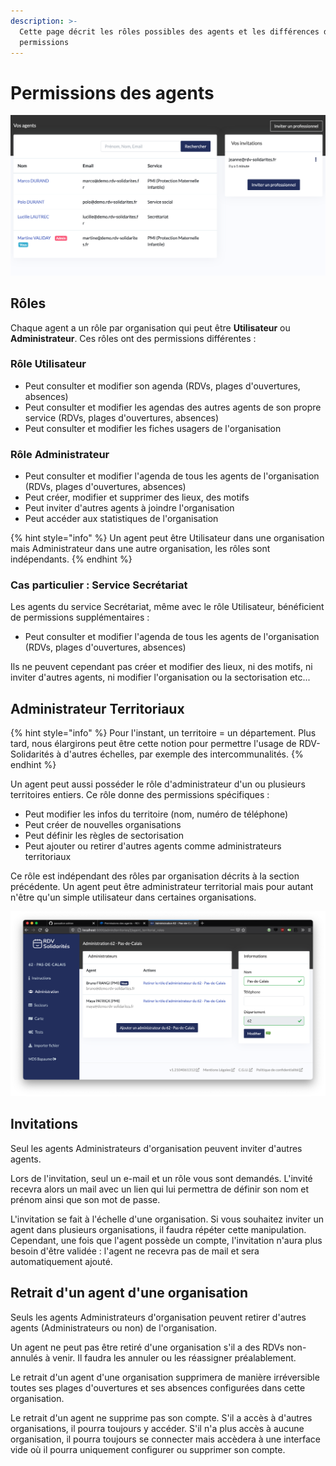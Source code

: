 ```yaml
---
description: >-
  Cette page décrit les rôles possibles des agents et les différences de
  permissions
---
```


# Permissions des agents

![Interface d&apos;administration des agents sur RDV-Solidarit&#xE9;s](../.gitbook/assets/screenshot_2020-11-19_at_15.21.58.png)

## Rôles

Chaque agent a un rôle par organisation qui peut être **Utilisateur** ou **Administrateur**. Ces rôles ont des permissions différentes :

### Rôle Utilisateur

* Peut consulter et modifier son agenda \(RDVs, plages d'ouvertures, absences\)
* Peut consulter et modifier les agendas des autres agents de son propre service \(RDVs, plages d'ouvertures, absences\)
* Peut consulter et modifier les fiches usagers de l'organisation

### Rôle Administrateur

* Peut consulter et modifier l'agenda de tous les agents de l'organisation \(RDVs, plages d'ouvertures, absences\)
* Peut créer, modifier et supprimer des lieux, des motifs
* Peut inviter d'autres agents à joindre l'organisation
* Peut accéder aux statistiques de l'organisation

{% hint style="info" %}
Un agent peut être Utilisateur dans une organisation mais Administrateur dans une autre organisation, les rôles sont indépendants.
{% endhint %}

### Cas particulier : Service Secrétariat

Les agents du service Secrétariat, même avec le rôle Utilisateur, bénéficient de permissions supplémentaires : 

* Peut consulter et modifier l'agenda de tous les agents de l'organisation \(RDVs, plages d'ouvertures, absences\)

Ils ne peuvent cependant pas créer et modifier des lieux, ni des motifs, ni inviter d'autres agents, ni modifier l'organisation ou la sectorisation etc...

## Administrateur Territoriaux

{% hint style="info" %}
Pour l'instant, un territoire = un département. Plus tard, nous élargirons peut être cette notion pour permettre l'usage de RDV-Solidarités à d'autres échelles, par exemple des intercommunalités.
{% endhint %}

Un agent peut aussi posséder le rôle d'administrateur d'un ou plusieurs territoires entiers. Ce rôle donne des permissions spécifiques :

* Peut modifier les infos du territoire \(nom, numéro de téléphone\)
* Peut créer de nouvelles organisations
* Peut définir les règles de sectorisation
* Peut ajouter ou retirer d'autres agents comme administrateurs territoriaux

Ce rôle est indépendant des rôles par organisation décrits à la section précédente. Un agent peut être administrateur territorial mais pour autant n'être qu'un simple utilisateur dans certaines organisations.

![Interface d&apos;administration d&apos;un territoire](../.gitbook/assets/screenshot-2021-04-06-at-13.15.43.png)

## Invitations

Seul les agents Administrateurs d'organisation peuvent inviter d'autres agents.

Lors de l'invitation, seul un e-mail et un rôle vous sont demandés. L'invité recevra alors un mail avec un lien qui lui permettra de définir son nom et prénom ainsi que son mot de passe.

L'invitation se fait à l'échelle d'une organisation. Si vous souhaitez inviter un agent dans plusieurs organisations, il faudra répéter cette manipulation. Cependant, une fois que l'agent possède un compte, l'invitation n'aura plus besoin d'être validée : l'agent ne recevra pas de mail et sera automatiquement ajouté. 

## Retrait d'un agent d'une organisation

Seuls les agents Administrateurs d'organisation peuvent retirer d'autres agents \(Administrateurs ou non\) de l'organisation.

Un agent ne peut pas être retiré d'une organisation s'il a des RDVs non-annulés à venir. Il faudra les annuler ou les réassigner préalablement.

Le retrait d'un agent d'une organisation supprimera de manière irréversible toutes ses plages d'ouvertures et ses absences configurées dans cette organisation. 

Le retrait d'un agent ne supprime pas son compte. S'il a accès à d'autres organisations, il pourra toujours y accéder. S'il n'a plus accès à aucune organisation, il pourra toujours se connecter mais accèdera à une interface vide où il pourra uniquement configurer ou supprimer son compte.

